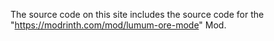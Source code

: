 The source code on this site includes the source code for the "https://modrinth.com/mod/lumum-ore-mode" Mod.
